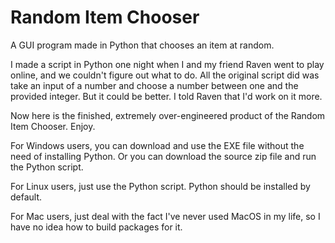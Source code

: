 # Random Item Chooser
 A GUI program made in Python that chooses an item at random.

I made a script in Python one night when I and my friend Raven went to play online, and we couldn't figure out what to do.
All the original script did was take an input of a number and choose a number between one and the provided integer. But
it could be better. I told Raven that I'd work on it more.

Now here is the finished, extremely over-engineered product of the Random Item Chooser. Enjoy.

For Windows users, you can download and use the EXE file without the need of installing Python. Or you can download
the source zip file and run the Python script.

For Linux users, just use the Python script. Python should be installed by default.

For Mac users, just deal with the fact I've never used MacOS in my life, so I have no idea how to build packages for it.
